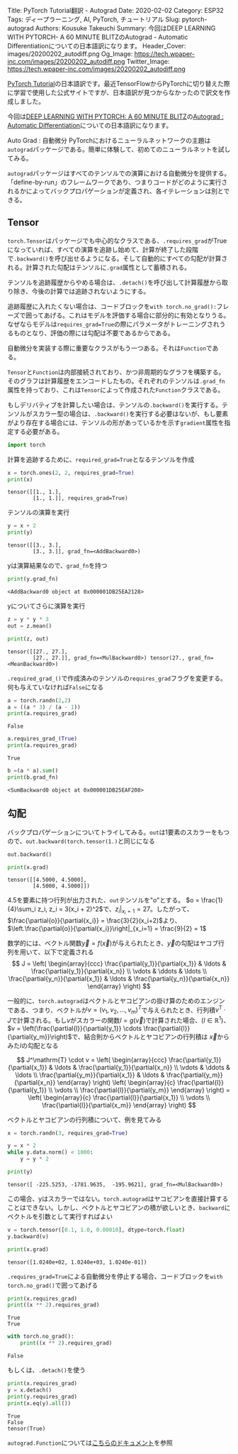 Title: PyTorch Tutorial翻訳 - Autograd
Date: 2020-02-02
Category: ESP32
Tags: ディープラーニング, AI, PyTorch, チュートリアル
Slug: pytorch-autograd
Authors: Kousuke Takeuchi
Summary: 今回はDEEP LEARNING WITH PYTORCH- A 60 MINUTE BLITZのAutograd - Automatic Differentiationについての日本語訳になります。
Header_Cover: images/20200202_autodiff.png
Og_Image: https://tech.wpaper-inc.com/images/20200202_autodiff.png
Twitter_Image: https://tech.wpaper-inc.com/images/20200202_autodiff.png

[PyTorch Tutorial](https://pytorch.org/tutorials/)の日本語訳です。最近TensorFlowからPyTorchに切り替えた際に学習で使用した公式サイトですが、日本語訳が見つからなかったので訳文を作成しました。



今回は[DEEP LEARNING WITH PYTORCH: A 60 MINUTE BLITZ](https://pytorch.org/tutorials/beginner/deep_learning_60min_blitz.html)の[Autograd : Automatic Differentiation](https://pytorch.org/tutorials/beginner/blitz/autograd_tutorial.html#sphx-glr-beginner-blitz-autograd-tutorial-py)についての日本語訳になります。



Auto Grad : 自動微分
PyTorchにおけるニューラルネットワークの主題は`autograd`パッケージである。簡単に体験して、初めてのニューラルネットを試してみる。

`autograd`パッケージはすべてのテンソルでの演算における自動微分を提供する。「define-by-run」のフレームワークであり、つまりコードがどのように実行されるかによってバックプロパゲーションが定義され、各イテレーションは別とできる。

## Tensor

`torch.Tensor`はパッケージでも中心的なクラスである、`.requires_grad`がTrueになっていれば、すべての演算を追跡し始めて、計算が終了した段階で`.backward()`を呼び出せるようになる。そして自動的にすべての勾配が計算される。計算された勾配はテンソルに`.grad`属性として蓄積される。

テンソルを追跡履歴からやめる場合は、`.detach()`を呼び出して計算履歴から取り除き、今後の計算では追跡されないようにする。

追跡履歴に入れたくない場合は、コードブロックを`with torch.no_grad():`フレーズで囲ってあげる。これはモデルを評価する場合に部分的に有効となりうる。なぜならモデルは`requires_grad=True`の際にパラメータがトレーニングされうるものとなり、評価の際には勾配は不要であるからである。

自動微分を実装する際に重要なクラスがもう一つある。それは`Function`である。

`Tensor`と`Function`は内部接続されており、かつ非周期的なグラフを構築する。そのグラフは計算履歴をエンコードしたもの。それぞれのテンソルは`.grad_fn`属性を持っており、これは`Tensor`によって作成された`Function`クラスである。

もしデリバティブを計算したい場合は、テンソルの`.backward()`を実行する。テンソルがスカラー型の場合は、`.backward()`を実行する必要はないが、もし要素がより存在する場合には、テンソルの形があっているかを示す`gradient`属性を指定する必要がある。


```python
import torch
```

計算を追跡するために、`required_grad=True`となるテンソルを作成


```python
x = torch.ones(2, 2, requires_grad=True)
print(x)
```

    tensor([[1., 1.],
            [1., 1.]], requires_grad=True)


テンソルの演算を実行


```python
y = x + 2
print(y)
```

    tensor([[3., 3.],
            [3., 3.]], grad_fn=<AddBackward0>)


yは演算結果なので、`grad_fn`を持つ


```python
print(y.grad_fn)
```

    <AddBackward0 object at 0x000001DB25EA2128>


yについてさらに演算を実行


```python
z = y * y * 3
out = z.mean()

print(z, out)
```

    tensor([[27., 27.],
            [27., 27.]], grad_fn=<MulBackward0>) tensor(27., grad_fn=<MeanBackward0>)


`.required_grad_()`で作成済みのテンソルの`requires_grad`フラグを変更する。何も与えていなければ`False`になる


```python
a = torch.randn(2,2)
a = ((a * 3) / (a - 1))
print(a.requires_grad)
```

    False



```python
a.requires_grad_(True)
print(a.requires_grad)
```

    True



```python
b =(a * a).sum()
print(b.grad_fn)
```

    <SumBackward0 object at 0x000001DB25EAF208>


## 勾配
バックプロパゲーションについてトライしてみる。`out`は1要素のスカラーをもつので、`out.backward(torch.tensor(1.)`と同じになる


```python
out.backward()
```


```python
print(x.grad)
```

    tensor([[4.5000, 4.5000],
            [4.5000, 4.5000]])

4.5を要素に持つ行列が出力された、`out`テンソルを"$o$"とする。 $o = \frac{1}{4}\sum_i z_i, z_i = 3(x_i + 2)^2$で、$\left.z_i\right|_{x_i=1} = 27$。したがって、$\frac{\partial{o}}{\partial{x_i}} = \frac{3}{2}(x_i+2)$より、$\left.\frac{\partial{o}}{\partial{x_i}}\right|_{x_i=1} = \frac{9}{2} = 1$


数学的には、ベクトル関数$\vec{y} = f(\vec{{x}})$が与えられたとき、$\vec{y}$の勾配はヤコブ行列を用いて、以下で定義される
$$
J = \left(
    \begin{array}{ccc}
      \frac{\partial{y_1}}{\partial{x_1}} & \ldots & \frac{\partial{y_1}}{\partial{x_n}} \\
      \vdots & \ddots & \ldots \\
      \frac{\partial{y_n}}{\partial{x_1}} & \ldots & \frac{\partial{y_n}}{\partial{x_n}}
    \end{array}
  \right)
$$

一般的に、`torch.autograd`はベクトルとヤコビアンの掛け算のためのエンジンである、つまり、ベクトルが$v = (v_1, v_2, \ldots, v_m)^T$で与えられたとき、行列積$v^\mathrm{T} \cdot J$で計算される。もし$v$がスカラーの関数$l = g(\vec{v})$で計算された場合、$(l \in \mathbb{R}^1)$、$v = \left(\frac{\partial{l}}{\partial{y_1}} \cdots \frac{\partial{l}}{\partial{y_m}}\right)$で、結合則からベクトルとヤコビアンの行列積は $\vec{x}$からみた$l$の勾配となる

$$
J^\mathrm{T} \cdot v =
\left(
    \begin{array}{ccc}
      \frac{\partial{y_1}}{\partial{x_1}} & \ldots & \frac{\partial{y_1}}{\partial{x_n}} \\
      \vdots & \ddots & \ldots \\
      \frac{\partial{y_m}}{\partial{x_1}} & \ldots & \frac{\partial{y_m}}{\partial{x_n}}
    \end{array}
  \right) \left(
    \begin{array}{c}
      \frac{\partial{l}}{\partial{y_1}} \\
      \vdots \\
      \frac{\partial{l}}{\partial{y_m}}
    \end{array}
  \right)
  = \left(
    \begin{array}{c}
      \frac{\partial{l}}{\partial{x_1}} \\
      \vdots \\
      \frac{\partial{l}}{\partial{x_m}}
    \end{array}
  \right)
$$

ベクトルとヤコビアンの行列積について、例を見てみる


```python
x = torch.randn(3, requires_grad=True)

y = x * 2
while y.data.norm() < 1000:
    y = y * 2

print(y)
```

    tensor([ -225.5253, -1781.9635,  -195.9621], grad_fn=<MulBackward0>)


この場合、yはスカラーではない。`torch.autograd`はヤコビアンを直接計算することはできない。しかし、ベクトルとヤコビアンの積が欲しいとき、`backward`にベクトルを引数として実行すればよい


```python
v = torch.tensor([0.1, 1.0, 0.00010], dtype=torch.float)
y.backward(v)

print(x.grad)
```

    tensor([1.0240e+02, 1.0240e+03, 1.0240e-01])


`.requires_grad=True`による自動微分を停止する場合、コードブロックを`with torch.no_grad()`で囲ってあげる


```python
print(x.requires_grad)
print((x ** 2).requires_grad)
```

    True
    True



```python
with torch.no_grad():
    print((x ** 2).requires_grad)
```

    False


もしくは、`.detach()`を使う


```python
print(x.requires_grad)
y = x.detach()
print(y.requires_grad)
print(x.eq(y).all())
```

    True
    False
    tensor(True)


`autograd.Function`については[こちらのドキュメント](https://pytorch.org/docs/stable/autograd.html#function)を参照
